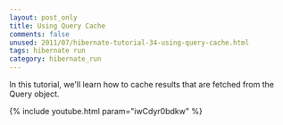```yaml
---           
layout: post_only
title: Using Query Cache
comments: false
unused: 2011/07/hibernate-tutorial-34-using-query-cache.html
tags: hibernate run
category: hibernate_run
---
```


In this tutorial, we'll learn how to cache results that are fetched from the Query object.

{% include youtube.html param="iwCdyr0bdkw" %}